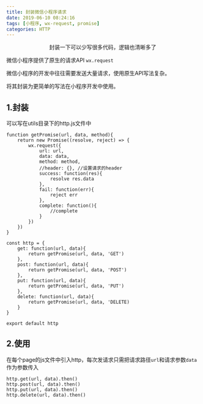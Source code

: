 ```yaml
---
title: 封装微信小程序请求
date: 2019-06-10 08:24:16
tags: [小程序, wx-request, promise]
categories: HTTP
---
```

<center>封装一下可以少写很多代码，逻辑也清晰多了</center>
<!-- more -->

微信小程序提供了原生的请求API `wx.request` 

微信小程序的开发中往往需要发送大量请求，使用原生API写法复杂。

将其封装为更简单的写法在小程序开发中使用。

## 1.封装

可以写在utils目录下的http.js文件中 

```
function getPromise(url, data, method){
    return new Promise((resolve, reject) => {
        wx.request({
            url: url,
            data: data,
            method: method,
            //header: {}, //设置请求的header
            success: function(res){
                resolve res.data
            },
            fail: function(err){
                reject err
            },
            complete: function(){
                //complete
            }
        })
    })
}

const http = {
    get: function(url, data){
        return getPromise(url, data, 'GET')
    },
    post: function(url, data){
        return getPromise(url, data, 'POST')
    },
    put: function(url, data){
        return getPromise(url, data, 'PUT')
    },
    delete: function(url, data){
        return getPromise(url, data, 'DELETE)
    }
}

export default http
```

## 2.使用

在每个page的js文件中引入http，每次发请求只需把请求路径`url`和请求参数`data`作为参数传入

```
http.get(url, data).then()
http.post(url, data).then()
http.put(url, data).then()
http.delete(url, data).then()
```